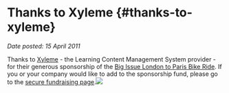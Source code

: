 # Thanks to Xyleme {#thanks-to-xyleme}

_Date posted: 15 April 2011_

Thanks to [Xyleme](http://www.xyleme.com/) - the Learning Content Management System provider - for their generous sponsorship of the [Big Issue London to Paris Bike Ride](http://www.bigissue.com/events.php?eventid=21). If you or your company would like to add to the sponsorship fund, please go to the [secure fundraising page](http://my.artezglobal.com/personalPage.aspx?SID=310589&Lang=en-CA).[![](./assets/new_xyleme_logo.PNG)](http://www.xyleme.com/)